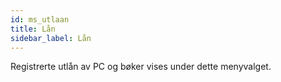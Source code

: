 ```yaml
---
id: ms_utlaan
title: Lån
sidebar_label: Lån
---
```


Registrerte utlån av PC og bøker vises under dette menyvalget.